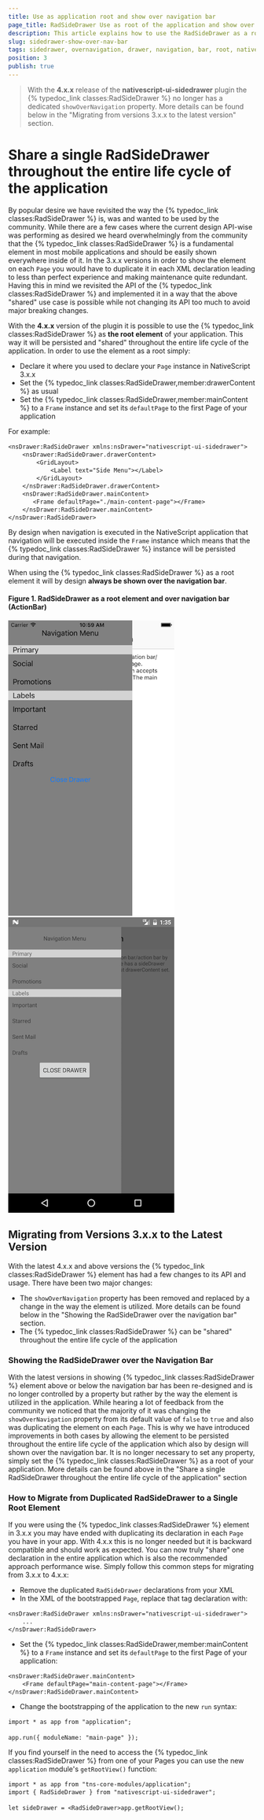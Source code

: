 ```yaml
---
title: Use as application root and show over navigation bar
page_title: RadSideDrawer Use as root of the application and show over navigation bar | Progress NativeScript UI Documentation
description: This article explains how to use the RadSideDrawer as a root of the application making it appear over the navigation bar.
slug: sidedrawer-show-over-nav-bar
tags: sidedrawer, overnavigation, drawer, navigation, bar, root, nativescript, professional, ui
position: 3
publish: true
---
```


> With the **4.x.x** release of the **nativescript-ui-sidedrawer** plugin the {% typedoc_link classes:RadSideDrawer %} no longer has a dedicated `showOverNavigation` property. More details can be found below in the "Migrating from versions 3.x.x to the latest version" section.

# Share a single RadSideDrawer throughout the entire life cycle of the application

By popular desire we have revisited the way the {% typedoc_link classes:RadSideDrawer %} is, was and wanted to be used by the community. While there are a few cases where the current design API-wise was performing as desired we heard overwhelmingly from the community that the {% typedoc_link classes:RadSideDrawer %} is a fundamental element in most mobile applications and should be easily shown everywhere inside of it. In the 3.x.x versions in order to show the element on each `Page` you would have to duplicate it in each XML declaration leading to less than perfect experience and making maintenance quite redundant. Having this in mind we revisited the API of the {% typedoc_link classes:RadSideDrawer %} and implemented it in a way that the above "shared" use case is possible while not changing its API too much to avoid major breaking changes. 

With the **4.x.x** version of the plugin it is possible to use the {% typedoc_link classes:RadSideDrawer %} as **the root element** of your application. This way it will be persisted and "shared" throughout the entire life cycle of the application. In order to use the element as a root simply:

- Declare it where you used to declare your `Page` instance in NativeScript 3.x.x
- Set the {% typedoc_link classes:RadSideDrawer,member:drawerContent %} as usual
- Set the {% typedoc_link classes:RadSideDrawer,member:mainContent %} to a `Frame` instance and set its `defaultPage` to the first Page of your application

For example:

```
<nsDrawer:RadSideDrawer xmlns:nsDrawer="nativescript-ui-sidedrawer">
    <nsDrawer:RadSideDrawer.drawerContent>
        <GridLayout>
            <Label text="Side Menu"></Label>
        </GridLayout>
    </nsDrawer:RadSideDrawer.drawerContent>
    <nsDrawer:RadSideDrawer.mainContent>
       <Frame defaultPage="./main-content-page"></Frame>
    </nsDrawer:RadSideDrawer.mainContent>
</nsDrawer:RadSideDrawer> 
```

By design when navigation is executed in the NativeScript application that navigation will be executed inside the `Frame` instance which means that the {% typedoc_link classes:RadSideDrawer %} instance will be persisted during that navigation.

When using the {% typedoc_link classes:RadSideDrawer %} as a root element it will by design **always be shown over the navigation bar**. 

#### Figure 1. RadSideDrawer as a root element and over navigation bar (ActionBar)
![NativeScriptUI-Getting-Started-iOS](../../img/ns_ui/drawer-over-nav-ios.png "RadSideDrawer in iOS") ![NativeScriptUI-Getting-Started-Android](../../img/ns_ui/drawer-over-nav-android.png "RadSideDrawer in Android") 

## Migrating from Versions 3.x.x to the Latest Version

With the latest 4.x.x and above versions the {% typedoc_link classes:RadSideDrawer %} element has had a few changes to its API and usage. There have been two major changes:
- The `showOverNavigation` property has been removed and replaced by a change in the way the element is utilized. More details can be found below in the "Showing the RadSideDrawer over the navigation bar" section. 
- The {% typedoc_link classes:RadSideDrawer %} can be "shared" throughout the entire life cycle of the application

### Showing the RadSideDrawer over the Navigation Bar 

With the latest versions in showing {% typedoc_link classes:RadSideDrawer %} element above or below the navigation bar has been re-designed and is no longer controlled by a property but rather by the way the element is utilized in the application. While hearing a lot of feedback from the community we noticed that the majority of it was changing the `showOverNavigation` property from its default value of `false` to `true` and also was duplicating the element on each `Page`. This is why we have introduced improvements in both cases by allowing the element to be persisted throughout the entire life cycle of the application which also by design will shown over the navigation bar. It is no longer necessary to set any property, simply set the {% typedoc_link classes:RadSideDrawer %} as a root of your application. More details can be found above in the "Share a single RadSideDrawer throughout the entire life cycle of the application" section

### How to Migrate from Duplicated RadSideDrawer to a Single Root Element
If you were using the {% typedoc_link classes:RadSideDrawer %} element in 3.x.x you may have ended with duplicating its declaration in each `Page` you have in your app. With 4.x.x this is no longer needed but it is backward compatible and should work as expected. You can now truly "share" one declaration in the entire application which is also the recommended approach performance wise. Simply follow this common steps for migrating from 3.x.x to 4.x.x:
- Remove the duplicated `RadSideDrawer` declarations from your XML
- In the XML of the bootstrapped `Page`, replace that tag declaration with:

```
<nsDrawer:RadSideDrawer xmlns:nsDrawer="nativescript-ui-sidedrawer">
    ...
</nsDrawer:RadSideDrawer> 
```

- Set the {% typedoc_link classes:RadSideDrawer,member:mainContent %} to a `Frame` instance and set its `defaultPage` to the first Page of your application:

```
<nsDrawer:RadSideDrawer.mainContent>
    <Frame defaultPage="main-content-page"></Frame>
</nsDrawer:RadSideDrawer.mainContent>
```

- Change the bootstrapping of the application to the new `run` syntax:

```
import * as app from "application";

app.run({ moduleName: "main-page" });
```

If you find yourself in the need to access the {% typedoc_link classes:RadSideDrawer %} from one of your Pages you can use the new `application` module's `getRootView()` function:

```
import * as app from "tns-core-modules/application";
import { RadSideDrawer } from "nativescript-ui-sidedrawer";

let sideDrawer = <RadSideDrawer>app.getRootView();
```